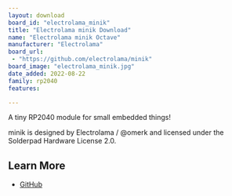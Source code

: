 ```yaml
---
layout: download
board_id: "electrolama_minik"
title: "Electrolama minik Download"
name: "Electrolama minik Octave"
manufacturer: "Electrolama"
board_url:
 - "https://github.com/electrolama/minik"
board_image: "electrolama_minik.jpg"
date_added: 2022-08-22
family: rp2040
features:

---
```

A tiny RP2040 module for small embedded things!

minik is designed by Electrolama / @omerk and licensed under the Solderpad Hardware License 2.0.

## Learn More

* [GitHub](https://github.com/electrolama/minik)
